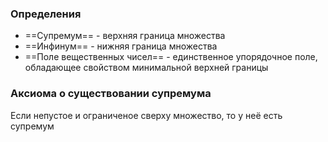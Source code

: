 ### Определения
* ==Супремум== - верхняя граница множества
* ==Инфинум== - нижняя граница множества
* ==Поле вещественных чисел== - единственное упорядочное поле, обладающее свойством минимальной верхней границы
 

### Аксиома о существовании супремума
Если непустое и ограниченое сверху множество, то у неё есть супремум
